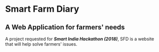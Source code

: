 # Smart Farm Diary
##	A Web Application for farmers' needs

A project requested for ***Smart India Hackathon (2018)***, SFD is a website that will help solve farmers' issues.